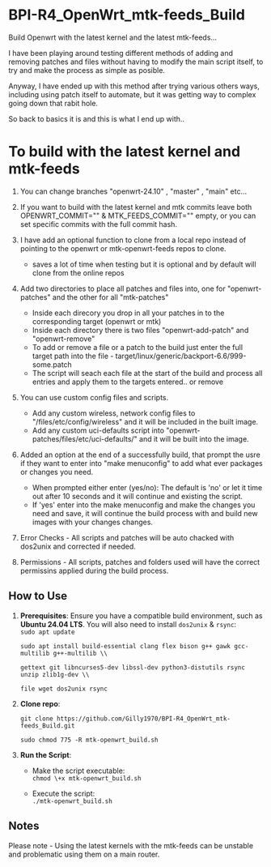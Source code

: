 # BPI-R4_OpenWrt_mtk-feeds_Build

Build Openwrt with the latest kernel and the latest mtk-feeds...

I have been playing around testing different methods of adding and removing patches and files without having to modify the main script itself, to try and make the process as simple as posible.

Anyway, I have ended up with this method after trying various others ways, including using patch itself to automate, but it was getting way to complex going down that rabit hole. 

So back to basics it is and this is what I end up with.. 

# **To build with the latest kernel and mtk-feeds**

1. You can change branches "openwrt-24.10" , "master" , "main" etc...

2. If you want to build with the latest kernel and mtk commits leave both OPENWRT_COMMIT="" & MTK_FEEDS_COMMIT="" empty, or you can set specific commits with the full commit hash.

3. I have add an optional function to clone from a local repo instead of pointing to the openwrt or mtk-openwrt-feeds repos to clone.
     * saves a lot of time when testing but it is optional and by default will clone from the online repos

4. Add two directories to place all patches and files into, one for "openwrt-patches" and the other for all "mtk-patches" 
     * Inside each direcory you drop in all your patches in to the corresponding target (openwrt or mtk)
	 * Inside each directory there is two files "openwrt-add-patch" and "openwrt-remove"
	 * To add or remove a file or a patch to the build just enter the full target path into the file - target/linux/generic/backport-6.6/999-some.patch
	 * The script will seach each file at the start of the build and process all entries and apply them to the targets entered.. or remove
	 
5. You can use custom config files and scripts. 
	 * Add any custom wireless, network config files to "/files/etc/config/wireless" and it will be included in the built image.
	 * Add any custom uci-defaults script into "openwrt-patches/files/etc/uci-defaults/" and it will be built into the image.

6. Added an option at the end of a successfully build, that prompt the usre if they want to enter into "make menuconfig" to add what ever packages or changes you need.
     * When prompted either enter (yes/no): The default is 'no' or let it time out after 10 seconds and it will continue and existing the script.
	 * If 'yes' enter into the make menuconfig and make the changes you need and save, it will continue the build process with and build new images with your changes changes.

7. Error Checks - All scripts and patches will be auto chacked with dos2unix and corrected if needed. 

8. Permissions - All scripts, patches and folders used will have the correct permissins applied during the build process.

## **How to Use**

1. **Prerequisites**: Ensure you have a compatible build environment, such as **Ubuntu 24.04 LTS**. You will also need to install `dos2unix` & `rsync`:  
   `sudo apt update`
   
   `sudo apt install build-essential clang flex bison g++ gawk gcc-multilib g++-multilib \\`
   
   `gettext git libncurses5-dev libssl-dev python3-distutils rsync unzip zlib1g-dev \\`
   
   `file wget dos2unix rsync`

2. **Clone repo**:

   `git clone https://github.com/Gilly1970/BPI-R4_OpenWrt_mtk-feeds_Build.git`
   
   `sudo chmod 775 -R mtk-openwrt_build.sh`

3. **Run the Script**:  
   * Make the script executable:  
     `chmod \+x mtk-openwrt_build.sh`
     
   * Execute the script:  
     `./mtk-openwrt_build.sh`

## **Notes**
Please note - Using the latest kernels with the mtk-feeds can be unstable and problematic using them on a main router.


